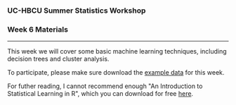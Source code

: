
### UC-HBCU Summer Statistics Workshop

### Week 6 Materials

------------------------------------------------------------------------

This week we will cover some basic machine learning techniques, including decision trees and cluster analysis.

To participate, please make sure download the [example data](https://github.com/dconroybeam/SummerStats2023/blob/main/Week%206/Week%206%20Example%20Data.csv) for this week.

For futher reading, I cannot recommend enough "An Introduction to Statistical Learning in R", which you can download for free [here](https://www.statlearning.com/).
